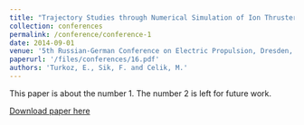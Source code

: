 ```yaml
---
title: "Trajectory Studies through Numerical Simulation of Ion Thruster Grid Region Plasma with PIC-DSMC Approach in 3D"
collection: conferences
permalink: /conference/conference-1
date: 2014-09-01
venue: '5th Russian-German Conference on Electric Propulsion, Dresden, Germany'
paperurl: '/files/conferences/16.pdf'
authors: 'Turkoz, E., Sik, F. and Celik, M.'
---
```

This paper is about the number 1. The number 2 is left for future work.

[Download paper here](http://academicpages.github.io/files/paper1.pdf)